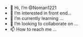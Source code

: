 - 👋 Hi, I’m @Noman1221
- 👀 I’m interested in front end...
- 🌱 I’m currently learning ...
- 💞️ I’m looking to collaborate on ...
- 📫 How to reach me ...

<!---
Noman1221/Noman1221 is a ✨ special ✨ repository because its `README.md` (this file) appears on your GitHub profile.
You can click the Preview link to take a look at your changes.
--->
